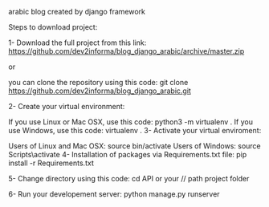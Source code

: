 arabic blog created by django framework


Steps to download project: 


1- Download the full project from this link: https://github.com/dev2informa/blog_django_arabic/archive/master.zip

or

you can clone the repository using this code: git clone https://github.com/dev2informa/blog_django_arabic.git

2- Create your virtual environment:

If you use Linux or Mac OSX, use this code: python3 -m virtualenv .
If you use Windows, use this code: virtualenv .
3- Activate your virtual enviroment:

Users of Linux and Mac OSX: source bin/activate
Users of Windows: source Scripts\activate
4- Installation of packages via Requirements.txt file: pip install -r Requirements.txt

5- Change directory using this code: cd API or your // path project folder

6- Run your developement server: python manage.py runserver
